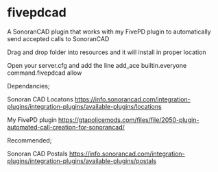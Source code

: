# fivepdcad
A SonoranCAD plugin that works with my FivePD plugin to automatically send accepted calls to SonoranCAD

Drag and drop folder into resources and it will install in proper location

Open your server.cfg and add the line
add_ace builtin.everyone command.fivepdcad allow

Dependancies;

Sonoran CAD Locatons
https://info.sonorancad.com/integration-plugins/integration-plugins/available-plugins/locations

My FivePD plugin
https://gtapolicemods.com/files/file/2050-plugin-automated-call-creation-for-sonorancad/



Recommended;

Sonoran CAD Postals
https://info.sonorancad.com/integration-plugins/integration-plugins/available-plugins/postals
